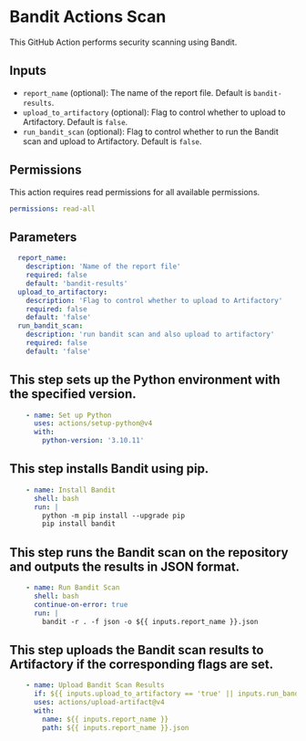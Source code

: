 # Bandit Actions Scan

This GitHub Action performs security scanning using Bandit.

## Inputs

- `report_name` (optional): The name of the report file. Default is `bandit-results`.
- `upload_to_artifactory` (optional): Flag to control whether to upload to Artifactory. Default is `false`.
- `run_bandit_scan` (optional): Flag to control whether to run the Bandit scan and upload to Artifactory. Default is `false`.

## Permissions

This action requires read permissions for all available permissions.
```yaml
permissions: read-all
```

## Parameters

```yaml
  report_name:
    description: 'Name of the report file'
    required: false
    default: 'bandit-results'
  upload_to_artifactory:
    description: 'Flag to control whether to upload to Artifactory'
    required: false
    default: 'false'
  run_bandit_scan:
    description: 'run bandit scan and also upload to artifactory'
    required: false
    default: 'false'
```

## This step sets up the Python environment with the specified version.

```yaml    
    - name: Set up Python
      uses: actions/setup-python@v4
      with:
        python-version: '3.10.11'
```
## This step installs Bandit using pip.

```yaml
    - name: Install Bandit
      shell: bash
      run: |
        python -m pip install --upgrade pip
        pip install bandit
```

## This step runs the Bandit scan on the repository and outputs the results in JSON format.     
```yaml
    - name: Run Bandit Scan
      shell: bash
      continue-on-error: true
      run: |
        bandit -r . -f json -o ${{ inputs.report_name }}.json
```

## This step uploads the Bandit scan results to Artifactory if the corresponding flags are set.
```yaml
    - name: Upload Bandit Scan Results
      if: ${{ inputs.upload_to_artifactory == 'true' || inputs.run_bandit_scan == 'true' }}
      uses: actions/upload-artifact@v4
      with:
        name: ${{ inputs.report_name }}
        path: ${{ inputs.report_name }}.json
```
      
